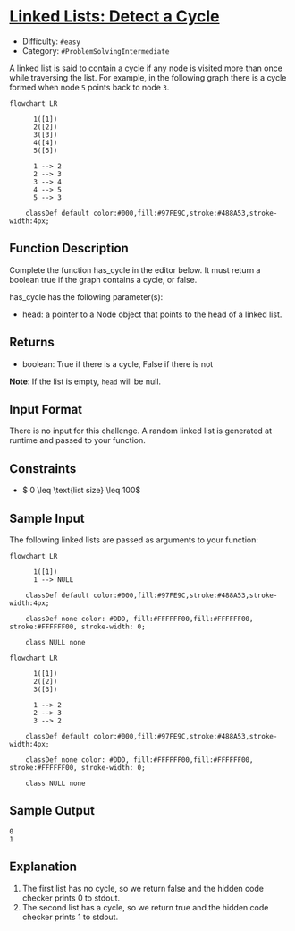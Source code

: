 # [Linked Lists: Detect a Cycle](https://www.hackerrank.com/challenges/ctci-linked-list-cycle)

- Difficulty:  `#easy`
- Category: `#ProblemSolvingIntermediate`

A linked list is said to contain a cycle if any node is visited more
than once while traversing the list.
For example, in the following graph there is a cycle formed
when node `5` points back to node `3`.

```mermaid
flowchart LR

      1([1])
      2([2])
      3([3])
      4([4])
      5([5])

      1 --> 2
      2 --> 3
      3 --> 4
      4 --> 5
      5 --> 3

    classDef default color:#000,fill:#97FE9C,stroke:#488A53,stroke-width:4px;
```

## Function Description

Complete the function has_cycle in the editor below.
It must return a boolean true if the graph contains a cycle, or false.

has_cycle has the following parameter(s):

- head: a pointer to a Node object that points to the head of a linked list.

## Returns

- boolean: True if there is a cycle, False if there is not

**Note**: If the list is empty, `head` will be null.

## Input Format

There is no input for this challenge.
A random linked list is generated at runtime and passed to your function.

## Constraints

- $ 0 \leq \text{list size} \leq 100$

## Sample Input

The following linked lists are passed as arguments to your function:

```mermaid
flowchart LR

      1([1])
      1 --> NULL

    classDef default color:#000,fill:#97FE9C,stroke:#488A53,stroke-width:4px;

    classDef none color: #DDD, fill:#FFFFFF00,fill:#FFFFFF00, stroke:#FFFFFF00, stroke-width: 0;

    class NULL none
```

```mermaid
flowchart LR

      1([1])
      2([2])
      3([3])

      1 --> 2
      2 --> 3
      3 --> 2

    classDef default color:#000,fill:#97FE9C,stroke:#488A53,stroke-width:4px;

    classDef none color: #DDD, fill:#FFFFFF00,fill:#FFFFFF00, stroke:#FFFFFF00, stroke-width: 0;

    class NULL none
```

## Sample Output

```text
0
1
```

## Explanation

1. The first list has no cycle, so we return false and the
hidden code checker prints 0 to stdout.
2. The second list has a cycle, so we return true and the
hidden code checker prints 1 to stdout.
